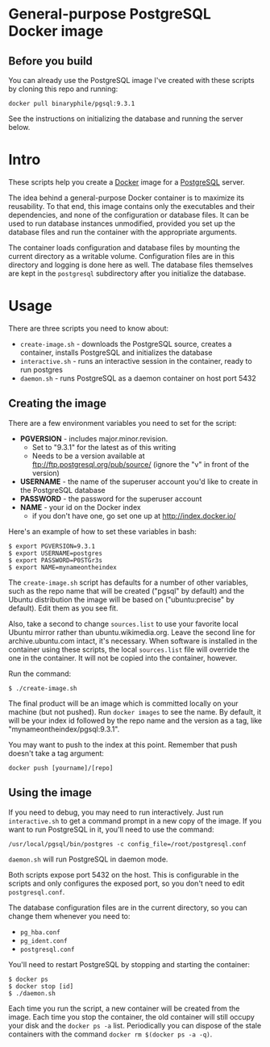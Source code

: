 # General-purpose PostgreSQL Docker image

## Before you build

You can already use the PostgreSQL image I've created with these scripts
by cloning this repo and running:

    docker pull binaryphile/pgsql:9.3.1

See the instructions on initializing the database and running the server
below.

# Intro

These scripts help you create a [Docker] image for a [PostgreSQL]
server.

The idea behind a general-purpose Docker container is to maximize its
reusability.  To that end, this image contains only the executables and
their dependencies, and none of the configuration or database files.  It
can be used to run database instances unmodified, provided you set up
the database files and run the container with the appropriate arguments.

The container loads configuration and database files by mounting the
current directory as a writable volume.  Configuration files are in this
directory and logging is done here as well.  The database files
themselves are kept in the `postgresql` subdirectory after you
initialize the database.

# Usage

There are three scripts you need to know about:

- `create-image.sh` - downloads the PostgreSQL source, creates a
container, installs PostgreSQL and initializes the database
- `interactive.sh` - runs an interactive session in the container, ready
to run postgres
- `daemon.sh` - runs PostgreSQL as a daemon container on host port 5432

## Creating the image

There are a few environment variables you need to set for the script:

- **PGVERSION** - includes major.minor.revision.
  - Set to "9.3.1" for the latest as of this writing
  - Needs to be a version available at
  ftp://ftp.postgresql.org/pub/source/ (ignore the "v" in front of the
  version)
- **USERNAME** - the name of the superuser account you'd like to create
in the PostgreSQL database
- **PASSWORD** - the password for the superuser account
- **NAME** - your id on the Docker index
  - if you don't have one, go set one up at http://index.docker.io/

Here's an example of how to set these variables in bash:

    $ export PGVERSION=9.3.1
    $ export USERNAME=postgres
    $ export PASSWORD=P0STGr3s
    $ export NAME=mynameontheindex

The `create-image.sh` script has defaults for a number of other
variables, such as the repo name that will be created ("pgsql" by
default) and the Ubuntu distribution the image will be based on
("ubuntu:precise" by default).  Edit them as you see fit.

Also, take a second to change `sources.list` to use your favorite local
Ubuntu mirror rather than ubuntu.wikimedia.org.  Leave the second line
for archive.ubuntu.com intact, it's necessary.  When software is
installed in the container using these scripts, the local `sources.list`
file will override the one in the container.  It will not be copied into
the container, however.

Run the command:

    $ ./create-image.sh

The final product will be an image which is committed locally on your
machine (but not pushed).  Run `docker images` to see the name. By
default, it will be your index id followed by the repo name and the
version as a tag, like "mynameontheindex/pgsql:9.3.1".

You may want to push to the index at this point.  Remember that push
doesn't take a tag argument:

    docker push [yourname]/[repo]

## Using the image

If you need to debug, you may need to run interactively.  Just run
`interactive.sh` to get a command prompt in a new copy of the image.  If
you want to run PostgreSQL in it, you'll need to use the command:

    /usr/local/pgsql/bin/postgres -c config_file=/root/postgresql.conf

`daemon.sh` will run PostgreSQL in daemon mode.

Both scripts expose port 5432 on the host.  This is configurable in the
scripts and only configures the exposed port, so you don't need to edit
`postgresql.conf`.

The database configuration files are in the current directory, so you
can change them whenever you need to:

- `pg_hba.conf`
- `pg_ident.conf`
- `postgresql.conf`

You'll need to restart PostgreSQL by stopping and starting the
container:

    $ docker ps
    $ docker stop [id]
    $ ./daemon.sh

Each time you run the script, a new container will be created from the
image.  Each time you stop the container, the old container will still
occupy your disk and the `docker ps -a` list.  Periodically you can
dispose of the stale containers with the command `docker rm $(docker ps
-a -q)`.

[Docker]: http://docker.io/
[PostgreSQL]: http://www.postgresql.org/
